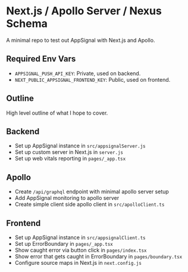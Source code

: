 # Next.js / Apollo Server / Nexus Schema

A minimal repo to test out AppSignal with Next.js and Apollo.

## Required Env Vars

- `APPSIGNAL_PUSH_API_KEY`: Private, used on backend.
- `NEXT_PUBLIC_APPSIGNAL_FRONTEND_KEY`: Public, used on frontend.

## Outline

High level outline of what I hope to cover.

## Backend

- Set up AppSignal instance in `src/appsignalServer.js`
- Set up custom server in Next.js in `server.js`
- Set up web vitals reporting in `pages/_app.tsx`

## Apollo

- Create `/api/graphql` endpoint with minimal apollo server setup
- Add AppSignal monitoring to apollo server
- Create simple client side apollo client in `src/apolloClient.ts`

## Frontend

- Set up AppSignal instance in `src/appsignalClient.ts`
- Set up ErrorBoundary in `pages/_app.tsx`
- Show caught error via button click in `pages/index.tsx`
- Show error that gets caught in ErrorBoundary in `pages/boundary.tsx`
- Configure source maps in Next.js in `next.config.js`
